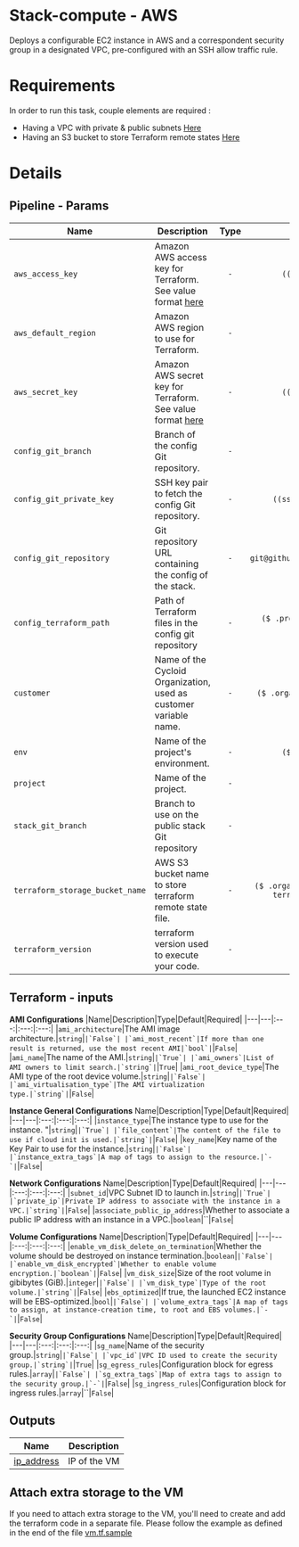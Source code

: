 # Stack-compute - AWS

Deploys a configurable EC2 instance in AWS and a correspondent security group in a designated VPC, pre-configured with an SSH allow traffic rule.

# Requirements

In order to run this task, couple elements are required :

  * Having a VPC with private & public subnets [Here](https://docs.aws.amazon.com/vpc/latest/userguide/getting-started-ipv4.html#getting-started-create-vpc)
  * Having an S3 bucket to store Terraform remote states [Here](https://docs.aws.amazon.com/quickstarts/latest/s3backup/step-1-create-bucket.html)

# Details

## Pipeline - Params
|Name|Description|Type|Default|Required|
|---|---|:---:|:---:|:---:|
|`aws_access_key`|Amazon AWS access key for Terraform. See value format [here](https://docs.cycloid.io/advanced-guide/integrate-and-use-cycloid-credentials-manager.html#vault-in-the-pipeline)|`-`|`((aws.access_key))`|`True`|
|`aws_default_region`|Amazon AWS region to use for Terraform.|`-`|`eu-west-1`|`True`|
|`aws_secret_key`|Amazon AWS secret key for Terraform. See value format [here](https://docs.cycloid.io/advanced-guide/integrate-and-use-cycloid-credentials-manager.html#vault-in-the-pipeline)|`-`|`((aws.secret_key))`|`True`|
|`config_git_branch`|Branch of the config Git repository.|`-`|`master`|`True`|
|`config_git_private_key`|SSH key pair to fetch the config Git repository.|`-`|`((ssh_config.ssh_key))`|`True`|
|`config_git_repository`|Git repository URL containing the config of the stack.|`-`|`git@github.com:MyUser/config.git`|`True`|
|`config_terraform_path`|Path of Terraform files in the config git repository|`-`|`($ .project $)/terraform/($ .environment $)`|`True`|
|`customer`|Name of the Cycloid Organization, used as customer variable name.|`-`|`($ .organization_canonical $)`|`True`|
|`env`|Name of the project's environment.|`-`|`($ .environment $)`|`True`|
|`project`|Name of the project.|`-`|`($ .project $)`|`True`|
|`stack_git_branch`|Branch to use on the public stack Git repository|`-`|`master`|`True`|
|`terraform_storage_bucket_name`|AWS S3 bucket name to store terraform remote state file.|`-`|`($ .organization_canonical $)-terraform-remote-state`|`True`|
|`terraform_version`|terraform version used to execute your code.|`-`|`'1.0.6'`|`True`|


## Terraform - inputs

**AMI Configurations**
|Name|Description|Type|Default|Required|
|---|---|:---:|:---:|:---:|
|`ami_architecture`|The AMI image architecture.|`string`|``|`False`|
|`ami_most_recent`|If more than one result is returned, use the most recent AMI|`bool`|``|`False`|
|`ami_name`|The name of the AMI.|`string`|``|`True`|
|`ami_owners`|List of AMI owners to limit search.|`string`|``|`True`|
|`ami_root_device_type`|The AMI type of the root device volume.|`string`|``|`False`|
|`ami_virtualisation_type`|The AMI virtualization type.|`string`|``|`False`|


**Instance General Configurations**
Name|Description|Type|Default|Required|
|---|---|:---:|:---:|:---:|
|`instance_type`|The instance type to use for the instance. "|`string`|``|`True`|
|`file_content`|The content of the file to use if cloud init is used.|`string`|``|`False`|
|`key_name`|Key name of the Key Pair to use for the instance.|`string`|``|`False`|
|`instance_extra_tags`|A map of tags to assign to the resource.|`-`|``|`False`|

**Network Configurations**
Name|Description|Type|Default|Required|
|---|---|:---:|:---:|:---:|
|`subnet_id`|VPC Subnet ID to launch in.|`string`|``|`True`|
|`private_ip`|Private IP address to associate with the instance in a VPC.|`string`|``|`False`|
|`associate_public_ip_address`|Whether to associate a public IP address with an instance in a VPC.|`boolean`|``|`False`|


**Volume Configurations**
Name|Description|Type|Default|Required|
|---|---|:---:|:---:|:---:|
|`enable_vm_disk_delete_on_termination`|Whether the volume should be destroyed on instance termination.|`boolean`|``|`False`|
|`enable_vm_disk_encrypted`|Whether to enable volume encryption.|`boolean`|``|`False`|
|`vm_disk_size`|Size of the root volume in gibibytes (GiB).|`integer`|``|`False`|
|`vm_disk_type`|Type of the root volume.|`string`|``|`False`|
|`ebs_optimized`|If true, the launched EC2 instance will be EBS-optimized.|`bool`|``|`False`|
|`volume_extra_tags`|A map of tags to assign, at instance-creation time, to root and EBS volumes.|`-`|``|`False`|

**Security Group Configurations**
Name|Description|Type|Default|Required|
|---|---|:---:|:---:|:---:|
|`sg_name`|Name of the security group.|`string`|``|`False`|
|`vpc_id`|VPC ID used to create the security group.|`string`|``|`True`|
|`sg_egress_rules`|Configuration block for egress rules.|`array`|``|`False`|
|`sg_extra_tags`|Map of extra tags to assign to the security group.|`-`|``|`False`|
|`sg_ingress_rules`|Configuration block for ingress rules.|`array`|``|`False`|

## Outputs

| Name | Description |
|------|-------------|
| <a name="output_ip_address"></a> [ip\_address](#output\_ip\_address) | IP of the VM |


## Attach extra storage to the VM

If you need to attach extra storage to the VM, you'll need to create and add the terraform code in a separate file. Please follow the example as defined in the end of the file [vm.tf.sample](terraform/aws/vm.tf.sample)